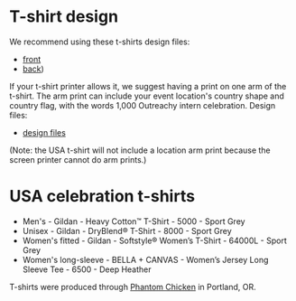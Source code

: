 # T-shirt design

We recommend using these t-shirts design files:
 - [front](https://github.com/outreachy/creative-works-and-scripts/blob/master/2023-outreachy-celebration/t-shirt/2023-final-shirt-design-front.svg)
 - [back](https://github.com/outreachy/creative-works-and-scripts/blob/master/2023-outreachy-celebration/t-shirt/2023-final-shirt-design-back-usa.svg))

If your t-shirt printer allows it, we suggest having a print on one arm of the t-shirt. The arm print can include your event location's country shape and country flag, with the words 1,000 Outreachy intern celebration. Design files:
 - [design files](https://github.com/outreachy/creative-works-and-scripts/tree/master/2023-outreachy-celebration/t-shirt/Shirt/Right%20Hand%20printables)

(Note: the USA t-shirt will not include a location arm print because the screen printer cannot do arm prints.)

# USA celebration t-shirts

 - Men's - Gildan - Heavy Cotton™ T-Shirt - 5000 - Sport Grey
 - Unisex - Gildan - DryBlend® T-Shirt - 8000 - Sport Grey
 - Women's fitted - Gildan - Softstyle® Women’s T-Shirt - 64000L - Sport Grey
 - Women's long-sleeve - BELLA + CANVAS - Women’s Jersey Long Sleeve Tee - 6500 - Deep Heather

T-shirts were produced through [Phantom Chicken](https://www.phantomchicken.com/) in Portland, OR.
